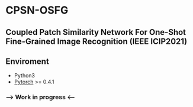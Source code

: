 # CPSN-OSFG

## Coupled Patch Similarity Network For One-Shot Fine-Grained Image Recognition (IEEE ICIP2021) 

## Enviroment
 - Python3
 - [Pytorch](http://pytorch.org/) >= 0.4.1 




### --> Work in progress <--
